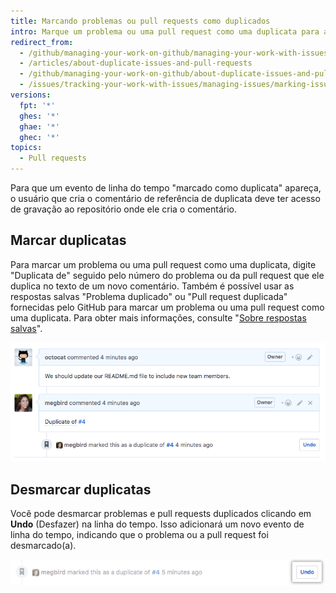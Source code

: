 ```yaml
---
title: Marcando problemas ou pull requests como duplicados
intro: Marque um problema ou uma pull request como uma duplicata para acompanhar problemas ou pull requests semelhantes juntos e remover a sobrecarga desnecessária dos mantenedores e colaboradores.
redirect_from:
  - /github/managing-your-work-on-github/managing-your-work-with-issues-and-pull-requests/about-duplicate-issues-and-pull-requests
  - /articles/about-duplicate-issues-and-pull-requests
  - /github/managing-your-work-on-github/about-duplicate-issues-and-pull-requests
  - /issues/tracking-your-work-with-issues/managing-issues/marking-issues-or-pull-requests-as-a-duplicate
versions:
  fpt: '*'
  ghes: '*'
  ghae: '*'
  ghec: '*'
topics:
  - Pull requests
---
```


Para que um evento de linha do tempo "marcado como duplicata" apareça, o usuário que cria o comentário de referência de duplicata deve ter acesso de gravação ao repositório onde ele cria o comentário.

## Marcar duplicatas

Para marcar um problema ou uma pull request como uma duplicata, digite "Duplicata de" seguido pelo número do problema ou da pull request que ele duplica no texto de um novo comentário. Também é possível usar as respostas salvas "Problema duplicado" ou "Pull request duplicada" fornecidas pelo GitHub para marcar um problema ou uma pull request como uma duplicata. Para obter mais informações, consulte "[Sobre respostas salvas](/articles/about-saved-replies)".

![Sintaxe do problema duplicado](/assets/images/help/issues/duplicate-issue-syntax.png)

## Desmarcar duplicatas

Você pode desmarcar problemas e pull requests duplicados clicando em **Undo** (Desfazer) na linha do tempo. Isso adicionará um novo evento de linha do tempo, indicando que o problema ou a pull request foi desmarcado(a).

![Botão Unmark duplicate issue (Desmarcar problema duplicado)](/assets/images/help/issues/unmark-duplicate-issue-button.png)
